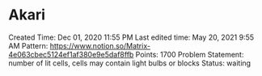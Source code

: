 # Akari

Created Time: Dec 01, 2020 11:55 PM
Last edited time: May 20, 2021 9:55 AM
Pattern: https://www.notion.so/Matrix-4e063cbec5124ef1af380e9e5daf8ffb
Points: 1700
Problem Statement: number
  of lit cells, cells may contain light bulbs or blocks
Status: waiting